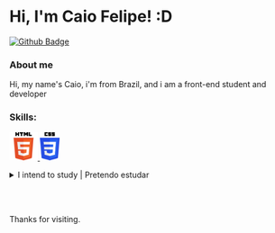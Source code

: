 # Hi, I'm Caio Felipe! :D

[![Github Badge](https://img.shields.io/badge/-Github-000?style=flat-square&logo=Github&logoColor=white&link=https://github.com/Caio-pixel)](https://github.com/Caio-pixel)

### About me
Hi, my name's Caio, i'm from Brazil, and i am a front-end student and developer

### Skills:
<p align="left">
      <a href="https://developer.mozilla.org/pt-BR/docs/Web/HTML" target="_blank">
        <img src="html.png" width="50" height="50">
    </a>
      <a href="https://developer.mozilla.org/pt-BR/docs/Web/CSS" target="_blank">
        <img src="css3.png" width="35" height="50">
    </a>
</p>

<details>
  <summary>I intend to study | Pretendo estudar</summary>
  <ul>
     <li>JavaScript</li>
      <li>Python</li>
     <li>PHP</l>
     <li>SQL</li>
  </ul>
</details>

<!---
 <div>
  <a href="https://github.com/caiovfelipe">
  <img height="160" src="https://github-readme-stats.vercel.app/api?username=caiovfelipe&show_icons=true&theme=dracula&include_all_commits=true&count_private=true"/>
  <img height="160m" src="https://github-readme-stats.vercel.app/api/top-langs/?username=caiovfelipe&layout=compact&langs_count=7&theme=dracula"/>
</div>
--->
<br><br>
<div>
Thanks for visiting. 

</div>
      

